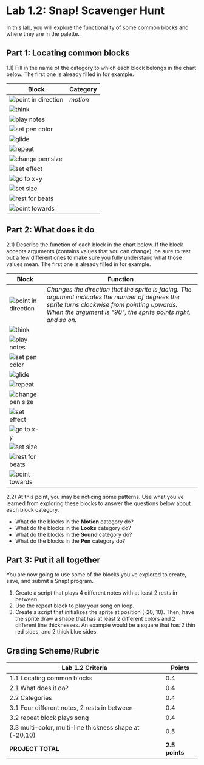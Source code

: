 # Lab 1.2: Snap! Scavenger Hunt

In this lab, you will explore the functionality of some common blocks and where they are in the palette.

## Part 1: Locating common blocks

1.1) Fill in the name of the category to which each block belongs in the chart below. The first one is already filled in for example.

| Block                                       | Category |
| ------------------------------------------- | -------- |
| ![point in direction](pointindirection.png) | _motion_ |
| ![think](think.png)                         |          |
| ![play notes](playnotes.png)                |          |
| ![set pen color](setpencolor.png)           |          |
| ![glide](glide.png)                         |          |
| ![repeat](repeat.png)                       |          |
| ![change pen size](changepensize.png)       |          |
| ![set effect](seteffect.png)                |          |
| ![go to x-y](gotox-y.png)                   |          |
| ![set size](setsize.png)                    |          |
| ![rest for beats](restforbeats.png)         |          |
| ![point towards](pointtowards.png)          |       |

## Part 2: What does it do

2.1) Describe the function of each block in the chart below. If the block accepts arguments (contains values that you can change), be sure to test out a few different ones to make sure you fully understand what those values mean. The first one is already filled in for example.

| Block   | Function   |
| -- | -- |
| ![point in direction](pointindirection.png) | _Changes the direction that the sprite is facing. The argument indicates the number of degrees the sprite turns clockwise from pointing upwards. When the argument is "90", the sprite points right, and so on._ |
| ![think](think.png)  |      |
| ![play notes](playnotes.png) |     |
| ![set pen color](setpencolor.png)|   |
| ![glide](glide.png)  |     |
| ![repeat](repeat.png)          |     |
| ![change pen size](changepensize.png)        |    |
| ![set effect](seteffect.png)  |    |
| ![go to x-y](gotox-y.png)        |      |
| ![set size](setsize.png)    |             |
| ![rest for beats](restforbeats.png) | |
| ![point towards](pointtowards.png)  |    |

2.2) At this point, you may be noticing some patterns. Use what you've learned from exploring these blocks to answer the questions below about each block category.

* What do the blocks in the **Motion** category do?
* What do the blocks in the **Looks** category do?
* What do the blocks in the **Sound** category do?
* What do the blocks in the **Pen** category do?

## Part 3: Put it all together

You are now going to use some of the blocks you've explored to create, save, and submit a Snap! program.

1. Create a script that plays 4 different notes with at least 2 rests in between.
2. Use the repeat block to play your song on loop.
3. Create a script that initializes the sprite at position (-20, 10). Then, have the sprite draw a shape that has at least 2 different colors and 2 different line thicknesses. An example would be a square that has 2 thin red sides, and 2 thick blue sides.

## Grading Scheme/Rubric

| **Lab 1.2 Criteria**                                          | Points         |
| ------------------------------------------------------------- | -------------- |
| 1.1 Locating common blocks  | 0.4      |
| 2.1 What does it do?        | 0.4      |
| 2.2 Categories               | 0.4      |
| 3.1 Four different notes, 2 rests in between  | 0.4      |
| 3.2 repeat block plays song     | 0.4      |
| 3.3 multi-color, multi-line thickness shape at (-20,10)  | 0.5     |
| **PROJECT TOTAL**                                             | **2.5 points** |
